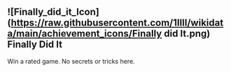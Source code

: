 ## ![Finally_did_it_Icon](https://raw.githubusercontent.com/1IlIl/wikidata/main/achievement_icons/Finally did It.png) Finally Did It





Win a rated game. No secrets or tricks here.

